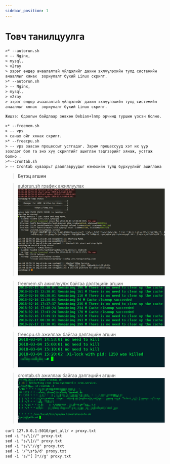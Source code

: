```yaml
---
sidebar_position: 1
---
```


#  Товч танилцуулга 
```
>* --autorun.sh
> -- Nginx, 
> mysql, 
> v2ray  
> зэрэг өндөр ачаалалтай үйлдэлийг дахин эхлүүлэхийн тулд системийн ачааллыг хянах  зориулалт бүхий Linux скрипт.
>* --autorun.sh
> -- Nginx, 
> mysql, 
> v2ray  
> зэрэг өндөр ачаалалтай үйлдэлийг дахин эхлүүлэхийн тулд системийн ачааллыг хянах  зориулалт бүхий Linux скрипт.
```

```
Жишээ: Одоогын байдлаар зөвхөн Debian+lnmp орчинд туршиж үзсэн болно.
```

```
>* --freemem.sh
> -- vps 
> санах ойг хянах скрипт.
>* --freecpu.sh
> -- vps заасан процессыг устгадаг. Зарим процессууд хэт их үүр эзэлдэг бол та энэ хүү скриптийг ашиглан тэдгээрийг хянаж, устгаж болно .  
>*--crontab.sh
> -- Crontab хуваарьт даалгавруудыг нэмэхийн тулд бүрхүүлийг ашиглана
```
>**Бүтэц агшин** 


>autorun.sh график ажиллуулах 
![autorun.sh дэлгэцийн агшинг ажиллуулах ](https://github.com/amane312/server_bash_script/blob/main/img/autorun.png?raw=true)  

>freemem.sh ажиллуулж байгаа дэлгэцийн агшин   
>![freemem.sh дэлгэцийн агшинг ажиллуулах ](https://github.com/amane312/server_bash_script/blob/main/img/freemem.png?raw=true) 

>freecpu.sh ажиллаж байгаа дэлгэцийн агшин 
![freecpu.sh дэлгэцийн агшинг ажиллуулах ](https://github.com/amane312/server_bash_script/blob/main/img/freecpu.png?raw=true)  

>crontab.sh ажиллаж байгаа дэлгэцийн агшин 
![crontab.sh дэлгэцийн агшинг ажиллуулах ](https://github.com/amane312/server_bash_script/blob/main/img/crontab.png?raw=true)  

```shell
curl 127.0.0.1:5010/get_all/ > proxy.txt
sed -i "s/\[//" proxy.txt
sed -i "s/\]//" proxy.txt
sed -i "s/\"//g" proxy.txt
sed -i '/^\s*$/d' proxy.txt
sed -i 's/^[ ]*//g' proxy.txt
```
